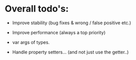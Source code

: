 # Overall todo's:

- Improve stability (bug fixes & wrong / false positive etc.)
- Improve performance (always a top priority)

- var args of types.
- Handle property setters... (and not just use the getter..)